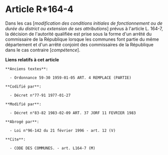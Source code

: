 # Article R*164-4

Dans les cas [*modification des conditions initiales de fonctionnement ou de durée du district ou extension de ses
attributions*] prévus à l'article L. 164-7, la décision de l'autorité qualifiée est prise sous la forme d'un arrêté du
commissaire de la République lorsque les communes font partie du même département et d'un arrêté conjoint des commissaires de
la République dans le cas contraire [*compétence*].

**Liens relatifs à cet article**

	**Anciens textes**:

	  - Ordonnance 59-30 1959-01-05 ART. 4 REMPLACE (PARTIE)

	**Codifié par**:

	  - Décret n°77-91 1977-01-27

	**Modifié par**:

	  - Décret n°83-82 1983-02-09 ART. 37 JORF 11 FEVRIER 1983

	**Abrogé par**:

	  - Loi n°96-142 du 21 février 1996 - art. 12 (V)

	**Cite**:

	  - CODE DES COMMUNES. - art. L164-7 (M)
